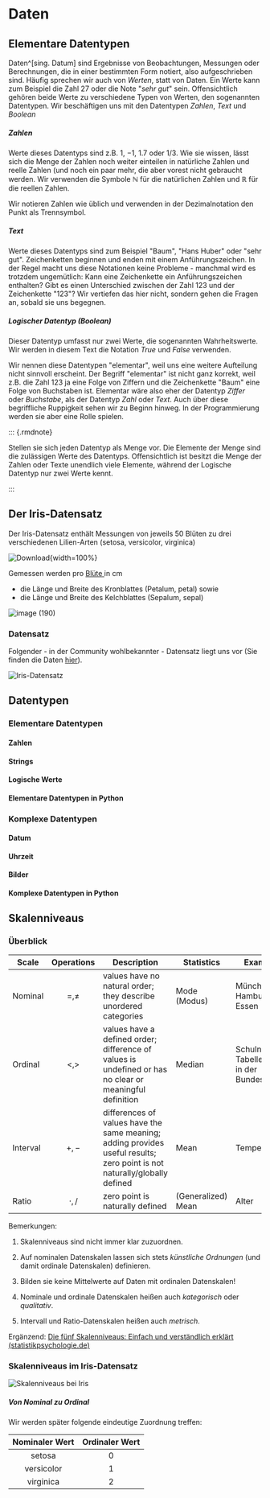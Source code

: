 # Daten

## Elementare Datentypen

Daten^[sing. Datum] sind Ergebnisse von Beobachtungen, Messungen oder Berechnungen, die in einer bestimmten Form notiert, also aufgeschrieben sind.  Häufig sprechen wir auch von *Werten*, statt von Daten. Ein Werte kann zum Beispiel die Zahl $27$ oder die Note "*sehr gut*" sein. Offensichtlich gehören beide Werte zu verschiedene Typen von Werten, den sogenannten Datentypen.  Wir beschäftigen uns mit den Datentypen *Zahlen*, *Text* und *Boolean*

##### Zahlen

Werte dieses Datentyps sind z.B. $1$, $-1$, $1.7$  oder $1/3$. Wie sie wissen, lässt sich die Menge der Zahlen noch weiter einteilen in natürliche Zahlen und reelle Zahlen (und noch ein paar mehr, die aber vorest nicht gebraucht werden. Wir verwenden die Symbole $\mathbb{N}$ für die natürlichen Zahlen und  $\mathbb{R}$ für die reellen Zahlen.

Wir notieren Zahlen wie üblich und verwenden in der Dezimalnotation den Punkt als Trennsymbol.

##### Text

Werte dieses Datentyps sind zum Beispiel "Baum", "Hans Huber" oder "sehr gut". Zeichenketten beginnen und enden mit einem Anführungszeichen. In der Regel macht uns diese Notationen keine Probleme - manchmal wird es trotzdem ungemütlich: Kann eine Zeichenkette ein Anführungszeichen enthalten? Gibt es einen Unterschied zwischen der Zahl 123 und der Zeichenkette "123"? Wir  vertiefen das hier nicht, sondern gehen die Fragen an, sobald sie uns begegnen.

##### Logischer Datentyp (Boolean)

Dieser Datentyp umfasst nur zwei Werte, die sogenannten Wahrheitswerte. Wir werden in diesem Text die Notation *True* und *False* verwenden. 

Wir nennen diese Datentypen "elementar", weil uns eine weitere Aufteilung nicht sinnvoll erscheint. Der Begriff "elementar" ist nicht ganz korrekt, weil z.B. die Zahl $123$ ja eine Folge von Ziffern und die Zeichenkette "Baum" eine Folge von Buchstaben ist. Elementar wäre also eher der Datentyp *Ziffer* oder *Buchstabe*, als der Datentyp *Zahl* oder *Text*. Auch über diese begriffliche Ruppigkeit sehen wir zu Beginn hinweg. In der Programmierung werden sie aber eine Rolle spielen.

::: {.rmdnote}

Stellen sie sich jeden Datentyp als Menge vor. Die Elemente der Menge sind die zulässigen Werte des Datentyps. Offensichtlich ist besitzt die Menge der Zahlen oder Texte  unendlich viele Elemente, während der Logische  Datentyp nur zwei Werte kennt.

:::

## Der Iris-Datensatz



Der Iris-Datensatz enthält Messungen von jeweils 50 Blüten zu drei verschiedenen Lilien-Arten (setosa, versicolor, virginica)

![Download](assets/daten.assets/Download.png){width=100%}

Gemessen werden  pro [Blüte ](https://de.wikipedia.org/wiki/Bl%C3%BCte)in cm&#x20;

* die Länge und Breite des Kronblattes (Petalum, petal) sowie&#x20;
* die Länge und Breite des Kelchblattes (Sepalum, sepal)



![image (190)](assets/daten.assets/image_messung-16426070933692.png)

### Datensatz

Folgender - in der Community wohlbekannter - Datensatz liegt uns vor (Sie finden die Daten [hier](https://syncandshare.lrz.de/getlink/fi89kxTJ5yLRaW5mnpyrofVK/Iris_p.xlsx)).

![Iris-Datensatz](assets/daten.assets/image-20211209101425856-16426070878651.png)





## Datentypen

### Elementare Datentypen

#### Zahlen

#### Strings

#### Logische Werte

#### Elementare Datentypen in Python



### Komplexe Datentypen

#### Datum

#### Uhrzeit

#### Bilder

#### Komplexe Datentypen in Python



## Skalenniveaus

### Überblick

| Scale    | Operations    | Description                                                  | Statistics         | Example                                     |
| -------- | ------------- | ------------------------------------------------------------ | ------------------ | ------------------------------------------- |
| Nominal  | $$=, \neq$$   | values have no natural order; they describe unordered categories | Mode (Modus)       | München, Hamburg, Essen                     |
| Ordinal  | $$<, >$$      | values have a defined order; difference of values is undefined or has no clear or meaningful  definition | Median             | Schulnoten, Tabellenplatz in der Bundesliga |
| Interval | $$+,-$$       | differences of values have the same meaning; adding provides useful results; zero point is not naturally/globally defined | Mean               | Temperatur                                  |
| Ratio    | $$\cdot , /$$ | zero point is naturally defined                              | (Generalized) Mean | Alter                                       |

Bemerkungen:

1. Skalenniveaus sind nicht immer klar zuzuordnen.

3. Auf nominalen Datenskalen lassen sich stets  *künstliche Ordnungen* (und damit ordinale Datenskalen) definieren.

4. Bilden sie keine Mittelwerte auf Daten mit ordinalen Datenskalen!

4. Nominale und ordinale Datenskalen heißen auch *kategorisch*  oder *qualitativ*.

5. Intervall und Ratio-Datenskalen heißen auch _metrisch_.


Ergänzend: [Die fünf Skalenniveaus: Einfach und verständlich erklärt (statistikpsychologie.de)](https://www.statistikpsychologie.de/skalenniveaus/) 

   

### Skalenniveaus im Iris-Datensatz



![Skalenniveaus bei Iris](assets/daten.assets/image-20211209145313372.png)



##### Von Nominal zu Ordinal

Wir werden später folgende eindeutige Zuordnung  treffen:

| Nominaler Wert | Ordinaler Wert |
| :------------: | :------------: |
|     setosa     |       0        |
|   versicolor   |       1        |
|   virginica    |       2        |
